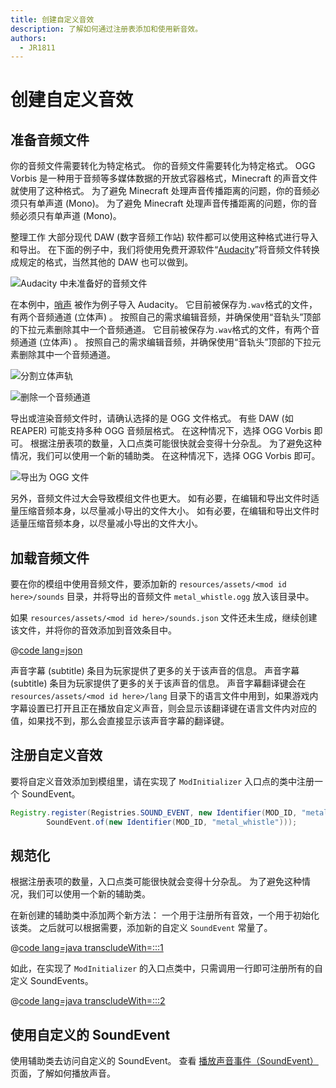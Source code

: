 ```yaml
---
title: 创建自定义音效
description: 了解如何通过注册表添加和使用新音效。
authors:
  - JR1811
---
```


# 创建自定义音效

## 准备音频文件

你的音频文件需要转化为特定格式。 你的音频文件需要转化为特定格式。 OGG Vorbis 是一种用于音频等多媒体数据的开放式容器格式，Minecraft 的声音文件就使用了这种格式。 为了避免 Minecraft 处理声音传播距离的问题，你的音频必须只有单声道 (Mono)。 为了避免 Minecraft 处理声音传播距离的问题，你的音频必须只有单声道 (Mono)。

整理工作 大部分现代 DAW (数字音频工作站) 软件都可以使用这种格式进行导入和导出。 在下面的例子中，我们将使用免费开源软件“[Audacity](https://www.audacityteam.org/)”将音频文件转换成规定的格式，当然其他的 DAW 也可以做到。

![Audacity 中未准备好的音频文件](/assets/develop/sounds/custom_sounds_0.png)

在本例中，[哨声](https://freesound.org/people/strongbot/sounds/568995/) 被作为例子导入 Audacity。 它目前被保存为`.wav`格式的文件，有两个音频通道 (立体声) 。 按照自己的需求编辑音频，并确保使用“音轨头”顶部的下拉元素删除其中一个音频通道。 它目前被保存为`.wav`格式的文件，有两个音频通道 (立体声) 。 按照自己的需求编辑音频，并确保使用“音轨头”顶部的下拉元素删除其中一个音频通道。

![分割立体声轨](/assets/develop/sounds/custom_sounds_1.png)

![删除一个音频通道](/assets/develop/sounds/custom_sounds_2.png)

导出或渲染音频文件时，请确认选择的是 OGG 文件格式。 有些 DAW (如 REAPER) 可能支持多种 OGG 音频层格式。 在这种情况下，选择 OGG Vorbis 即可。 根据注册表项的数量，入口点类可能很快就会变得十分杂乱。 为了避免这种情况，我们可以使用一个新的辅助类。 在这种情况下，选择 OGG Vorbis 即可。

![导出为 OGG 文件](/assets/develop/sounds/custom_sounds_3.png)

另外，音频文件过大会导致模组文件也更大。 如有必要，在编辑和导出文件时适量压缩音频本身，以尽量减小导出的文件大小。 如有必要，在编辑和导出文件时适量压缩音频本身，以尽量减小导出的文件大小。

## 加载音频文件

要在你的模组中使用音频文件，要添加新的 `resources/assets/<mod id here>/sounds` 目录，并将导出的音频文件 `metal_whistle.ogg` 放入该目录中。

如果 `resources/assets/<mod id here>/sounds.json` 文件还未生成，继续创建该文件，并将你的音效添加到音效条目中。

@[code lang=json](@/reference/1.20.4/src/main/resources/assets/fabric-docs-reference/sounds.json)

声音字幕 (subtitle) 条目为玩家提供了更多的关于该声音的信息。 声音字幕 (subtitle) 条目为玩家提供了更多的关于该声音的信息。 声音字幕翻译键会在 `resources/assets/<mod id here>/lang` 目录下的语言文件中用到，如果游戏内字幕设置已打开且正在播放自定义声音，则会显示该翻译键在语言文件内对应的值，如果找不到，那么会直接显示该声音字幕的翻译键。

## 注册自定义音效

要将自定义音效添加到模组里，请在实现了 `ModInitializer` 入口点的类中注册一个 SoundEvent。

```java
Registry.register(Registries.SOUND_EVENT, new Identifier(MOD_ID, "metal_whistle"),
        SoundEvent.of(new Identifier(MOD_ID, "metal_whistle")));
```

## 规范化

根据注册表项的数量，入口点类可能很快就会变得十分杂乱。 为了避免这种情况，我们可以使用一个新的辅助类。

在新创建的辅助类中添加两个新方法： 一个用于注册所有音效，一个用于初始化该类。 之后就可以根据需要，添加新的自定义 `SoundEvent` 常量了。

@[code lang=java transcludeWith=:::1](@/reference/1.20.4/src/main/java/com/example/docs/sound/CustomSounds.java)

如此，在实现了 `ModInitializer` 的入口点类中，只需调用一行即可注册所有的自定义 SoundEvents。

@[code lang=java transcludeWith=:::2](@/reference/1.20.4/src/main/java/com/example/docs/sound/FabricDocsReferenceSounds.java)

## 使用自定义的 SoundEvent

使用辅助类去访问自定义的 SoundEvent。 查看 [播放声音事件（SoundEvent）](./using-sounds) 页面，了解如何播放声音。
